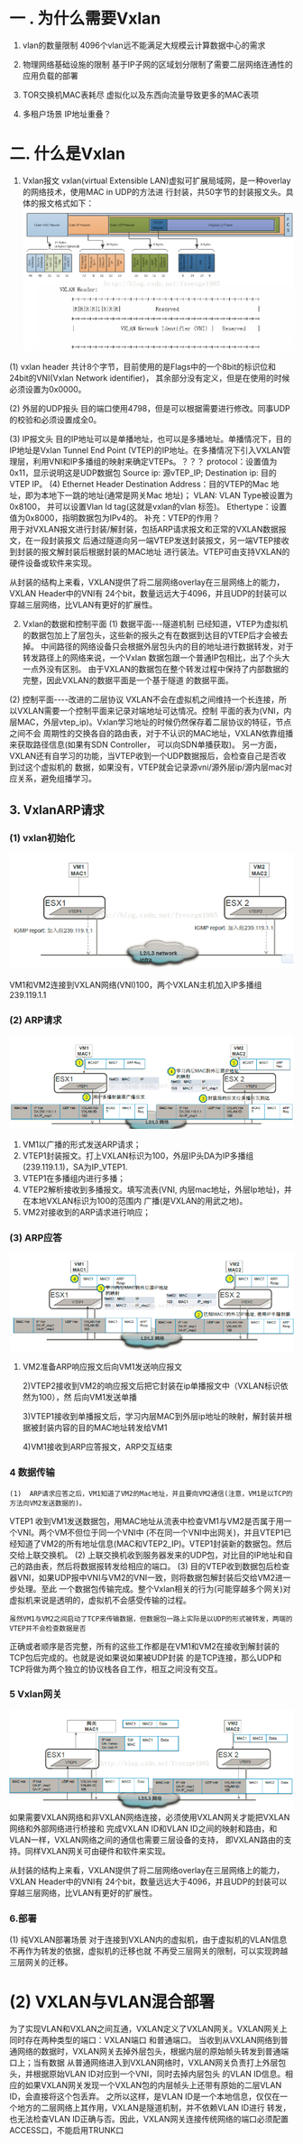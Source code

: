 # 一 . 为什么需要Vxlan

1. vlan的数量限制
   4096个vlan远不能满足大规模云计算数据中心的需求

2. 物理网络基础设施的限制
   基于IP子网的区域划分限制了需要二层网络连通性的应用负载的部署

3. TOR交换机MAC表耗尽
    虚拟化以及东西向流量导致更多的MAC表项

4. 多租户场景
    IP地址重叠？
# 二. 什么是Vxlan

1. Vxlan报文
    vxlan(virtual Extensible LAN)虚拟可扩展局域网，是一种overlay的网络技术，使用MAC in UDP的方法进
行封装，共50字节的封装报文头。具体的报文格式如下：
![image](/img/vxlan1.png)

(1) vxlan header
    共计8个字节，目前使用的是Flags中的一个8bit的标识位和24bit的VNI(Vxlan Network identifier)，
其余部分没有定义，但是在使用的时候必须设置为0x0000。

(2) 外层的UDP报头
     目的端口使用4798，但是可以根据需要进行修改。同事UDP的校验和必须设置成全0。

(3) IP报文头
     目的IP地址可以是单播地址，也可以是多播地址。单播情况下，目的IP地址是Vxlan Tunnel End Point
(VTEP)的IP地址。在多播情况下引入VXLAN管理层，利用VNI和IP多播组的映射来确定VTEPs。？？？
protocol：设置值为0x11，显示说明这是UDP数据包
Source ip: 源vTEP_IP;
Destination ip: 目的VTEP IP。
(4) Ethernet Header
Destination Address：目的VTEP的Mac 地址，即为本地下一跳的地址(通常是网关Mac 地址)；
VLAN: VLAN Type被设置为0x8100， 并可以设置Vlan Id tag(这就是vxlan的vlan 标签)。
Ethertype：设置值为0x8000，指明数据包为IPv4的。
补充：VTEP的作用？    
     用于对VXLAN报文进行封装/解封装，包括ARP请求报文和正常的VXLAN数据报文，在一段封装报文
后通过隧道向另一端VTEP发送封装报文，另一端VTEP接收到封装的报文解封装后根据封装的MAC地址
进行装法。VTEP可由支持VXLAN的硬件设备或软件来实现。

   从封装的结构上来看，VXLAN提供了将二层网络overlay在三层网络上的能力，VXLAN Header中的VNI有
24个bit，数量远远大于4096，并且UDP的封装可以穿越三层网络，比VLAN有更好的扩展性。

2. Vxlan的数据和控制平面
  (1) 数据平面---隧道机制
     已经知道，VTEP为虚拟机的数据包加上了层包头，这些新的报头之有在数据到达目的VTEP后才会被去掉。
中间路径的网络设备只会根据外层包头内的目的地址进行数据转发，对于转发路径上的网络来说，一个Vxlan
数据包跟一个普通IP包相比，出了个头大一点外没有区别。
     由于VXLAN的数据包在整个转发过程中保持了内部数据的完整，因此VXLAN的数据平面是一个基于隧道
的数据平面。

(2) 控制平面----改进的二层协议
     VXLAN不会在虚拟机之间维持一个长连接，所以VXLAN需要一个控制平面来记录对端地址可达情况。控制
平面的表为(VNI，内层MAC，外层vtep_ip)。Vxlan学习地址的时候仍然保存着二层协议的特征，节点之间不会
周期性的交换各自的路由表，对于不认识的MAC地址，VXLAN依靠组播来获取路径信息(如果有SDN Controller，
可以向SDN单播获取)。
    另一方面，VXLAN还有自学习的功能，当VTEP收到一个UDP数据报后，会检查自己是否收到过这个虚拟机的
数据，如果没有，VTEP就会记录源vni/源外层ip/源内层mac对应关系，避免组播学习。


## 3. VxlanARP请求

### (1) vxlan初始化

![image](/img/vxlan2.png)

 VM1和VM2连接到VXLAN网络(VNI)100，两个VXLAN主机加入IP多播组239.119.1.1

### (2) ARP请求
![image](/img/vxlan3.png)

   1) VM1以广播的形式发送ARP请求；
   2) VTEP1封装报文。打上VXLAN标识为100，外层IP头DA为IP多播组(239.119.1.1)，SA为IP_VTEP1.
   3) VTEP1在多播组内进行多播；
   4) VTEP2解析接收到多播报文。填写流表(VNI, 内层mac地址，外层Ip地址)，并在本地VXLAN标识为100的范围内
       广播(是VXLAN的用武之地)。
   5) VM2对接收到的ARP请求进行响应；

### (3) ARP应答
![image](/img/vxlan4.png)
  1) VM2准备ARP响应报文后向VM1发送响应报文

       2)VTEP2接收到VM2的响应报文后把它封装在ip单播报文中（VXLAN标识依然为100），然 后向VM1发送单播

       3)VTEP1接收到单播报文后，学习内层MAC到外层ip地址的映射，解封装并根据被封装内容的目的MAC地址转发给VM1

       4)VM1接收到ARP应答报文，ARP交互结束

### 4  数据传输
    (1)  ARP请求应答之后，VM1知道了VM2的Mac地址，并且要向VM2通信(注意，VM1是以TCP的方法向VM2发送数据的)。
VTEP1 收到VM1发送数据包，用MAC地址从流表中检查VM1与VM2是否属于用一个VNI。两个VM不但位于同一个VNI中
(不在同一个VNI中出网关)，并且VTEP1已经知道了VM2的所有地址信息(MAC和VTEP2_IP)。VTEP1封装新的数据包。然后
交给上联交换机。
   (2) 上联交换机收到服务器发来的UDP包，对比目的IP地址和自己的路由表，然后将数据报转发给相应的端口。
   (3) 目的VTEP收到数据包后检查器VNI，如果UDP报中VNI与VM2的VNI一致，则将数据包解封装后交给VM2进一步处理。至此
一个数据包传输完成。整个Vxlan相关的行为(可能穿越多个网关)对虚拟机来说是透明的，虚拟机不会感受传输的过程。

    虽然VM1与VM2之间启动了TCP来传输数据，但数据包一路上实际是以UDP的形式被转发，两端的VTEP并不会检查数据是否
正确或者顺序是否完整，所有的这些工作都是在VM1和VM2在接收到解封装的TCP包后完成的。也就是说如果说如果被UDP封装
的是TCP连接，那么UDP和TCP将做为两个独立的协议栈各自工作，相互之间没有交互。
    
### 5 Vxlan网关

![image](/img/vxlan5.png)
 如果需要VXLAN网络和非VXLAN网络连接，必须使用VXLAN网关才能把VXLAN网络和外部网络进行桥接和
完成VXLAN ID和VLAN ID之间的映射和路由，和VLAN一样，VXLAN网络之间的通信也需要三层设备的支持，
即VXLAN路由的支持。同样VXLAN网关可由硬件和软件来实现。

 从封装的结构上来看，VXLAN提供了将二层网络overlay在三层网络上的能力，VXLAN Header中的VNI有
24个bit，数量远远大于4096，并且UDP的封装可以穿越三层网络，比VLAN有更好的扩展性。

### 6.部署
(1) 纯VXLAN部署场景
  对于连接到VXLAN内的虚拟机，由于虚拟机的VLAN信息不再作为转发的依据，虚拟机的迁移也就
不再受三层网关的限制，可以实现跨越三层网关的迁移。


# (2) VXLAN与VLAN混合部署

   为了实现VLAN和VXLAN之间互通，VXLAN定义了VXLAN网关。VXLAN网关上同时存在两种类型的端口：VXLAN端口
和普通端口。
   当收到从VXLAN网络到普通网络的数据时，VXLAN网关去掉外层包头，根据内层的原始帧头转发到普通端口上；当有数据
从普通网络进入到VXLAN网络时，VXLAN网关负责打上外层包头，并根据原始VLAN ID对应到一个VNI，同时去掉内层包头
的VLAN ID信息。相应的如果VXLAN网关发现一个VXLAN包的内层帧头上还带有原始的二层VLAN ID，会直接将这个包丢弃。
之所以这样，是VLAN ID是一个本地信息，仅仅在一个地方的二层网络上其作用，VXLAN是隧道机制，并不依赖VLAN ID进行
转发，也无法检查VLAN ID正确与否。因此，VXLAN网关连接传统网络的端口必须配置ACCESS口，不能启用TRUNK口
